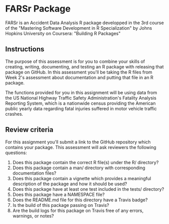 
<!-- README.md is generated from README.Rmd. Please edit that file -->
FARSr Package
=============

FARSr is an Accident Data Analysis R package developped in the 3rd course of the "Mastering Software Development in R Specialization" by Johns Hopkins University on Coursera: "Building R Packages"

Instructions
------------

The purpose of this assessment is for you to combine your skills of creating, writing, documenting, and testing an R package with releasing that package on GitHub. In this assessment you'll be taking the R files from Week 2's assessment about documentation and putting that file in an R package.

The functions provided for you in this assignment will be using data from the US National Highway Traffic Safety Administration's Fatality Analysis Reporting System, which is a nationwide census providing the American public yearly data regarding fatal injuries suffered in motor vehicle traffic crashes.

Review criteria
---------------

For this assignment you'll submit a link to the GitHub repository which contains your package. This assessment will ask reviewers the following questions:

1.  Does this package contain the correct R file(s) under the R/ directory?
2.  Does this package contain a man/ directory with corresponding documentation files?
3.  Does this package contain a vignette which provides a meaningful description of the package and how it should be used?
4.  Does this package have at least one test included in the tests/ directory?
5.  Does this package have a NAMESPACE file?
6.  Does the README.md file for this directory have a Travis badge?
7.  Is the build of this package passing on Travis?
8.  Are the build logs for this package on Travis free of any errors, warnings, or notes?
